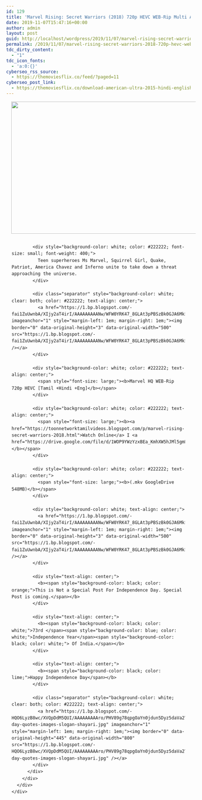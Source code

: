 ```yaml
---
id: 129
title: 'Marvel Rising: Secret Warriors (2018) 720p HEVC WEB-Rip Multi Audio [Tamil +Hindi +Eng] x264 550MB ESub'
date: 2019-11-07T15:47:16+00:00
author: admin
layout: post
guid: http://localhost/wordpress/2019/11/07/marvel-rising-secret-warriors-2018-720p-hevc-web-rip-multi-audio-tamil-hindi-eng-x264-550mb-esub/
permalink: /2019/11/07/marvel-rising-secret-warriors-2018-720p-hevc-web-rip-multi-audio-tamil-hindi-eng-x264-550mb-esub/
tdc_dirty_content:
  - "1"
tdc_icon_fonts:
  - 'a:0:{}'
cyberseo_rss_source:
  - https://themoviesflix.co/feed/?paged=11
cyberseo_post_link:
  - https://themoviesflix.co/download-american-ultra-2015-hindi-english-480p-720p-1080p/
---
```

<div dir="ltr" style="text-align: left;" trbidi="on">
  <div class="separator" style="clear: both; text-align: center;">
    <a href="https://1.bp.blogspot.com/-JMGw_jM8Ick/XVQnWhSPFaI/AAAAAAAAArc/2GS9H522IQgx3HQGKFGjKcL8YEcg9xiHgCLcBGAs/s1600/richbanner-marvelrising_14c8047a.webp" imageanchor="1" style="margin-left: 1em; margin-right: 1em;"><img loading="lazy" border="0" data-original-height="900" data-original-width="1600" height="360" src="https://1.bp.blogspot.com/-JMGw_jM8Ick/XVQnWhSPFaI/AAAAAAAAArc/2GS9H522IQgx3HQGKFGjKcL8YEcg9xiHgCLcBGAs/s640/richbanner-marvelrising_14c8047a.webp" width="640" /></a>
  </div>
  
  <div class="mod" data-hveid="CA0QAA" data-md="50" data-ved="2ahUKEwjEjOCw1YLkAhUG63MBHZy4DewQkCkwJnoECA0QAA" lang="en-IN" style="border-radius: 8px; clear: none; font-family: arial, sans-serif; font-style: normal; letter-spacing: normal; line-height: 1.54; padding-left: 15px; padding-right: 15px; padding-top: 0px; text-align: left; text-indent: 0px; text-transform: none; white-space: normal; word-spacing: 0px;">
    <div class="PZPZlf hb8SAc kno-fb-ctx" data-attrid="description" data-hveid="CA0QAQ" data-ved="2ahUKEwjEjOCw1YLkAhUG63MBHZy4DewQziAoADAmegQIDRAB" style="margin: 13px 0px; overflow: hidden;">
      <div class="r-ija_iM10TDw8" jsl="$t t-oF0h478wPRI;$x 0;">
        <div class="kno-rdesc r-ipp2YuWtkOVQ" data-rtid="ipp2YuWtkOVQ" jsaction="sngtp:r.Eddvt4h-GI8;tp_btn:r.Eddvt4h-GI8" jsl="$t t-JgTEvN6zUII;$x 0;">
          <div>
            <h3 class="bNg8Rb" style="background-color: white; clip: rect(1px, 1px, 1px, 1px); color: #222222; font-size: medium; font-weight: normal; height: 1px; margin: 0px; overflow: hidden; padding: 0px; position: absolute; white-space: nowrap; width: 1px; z-index: -1000;">
              Description
            </h3>
            
            <div style="background-color: white; color: #222222; font-size: small; font-weight: 400;">
              Teen superheroes Ms Marvel, Squirrel Girl, Quake, Patriot, America Chavez and Inferno unite to take down a threat approaching the universe.
            </div>
            
            <div class="separator" style="background-color: white; clear: both; color: #222222; text-align: center;">
              <a href="https://1.bp.blogspot.com/-fai1ZuUwnbA/XIjy2aT4irI/AAAAAAAAANw/WFW0YRK47_8GLAt3pPBSzBk0GJA6Mk5fgCPcBGAYYCw/s1600/torrborder.gif" imageanchor="1" style="margin-left: 1em; margin-right: 1em;"><img border="0" data-original-height="3" data-original-width="500" src="https://1.bp.blogspot.com/-fai1ZuUwnbA/XIjy2aT4irI/AAAAAAAAANw/WFW0YRK47_8GLAt3pPBSzBk0GJA6Mk5fgCPcBGAYYCw/s1600/torrborder.gif" /></a>
            </div>
            
            <div style="background-color: white; color: #222222; text-align: center;">
              <span style="font-size: large;"><b>Marvel HQ WEB-Rip 720p HEVC [Tamil +Hindi +Eng]</b></span>
            </div>
            
            <div style="background-color: white; color: #222222; text-align: center;">
              <span style="font-size: large;"><b><a href="https://toonnetworktamilvideos.blogspot.com/p/marvel-rising-secret-warriors-2018.html">Watch Online</a> I <a href="https://drive.google.com/file/d/1WOP9YWzYzxBEa_KmhXW5hJMl5gmK7dT3/view">Download</a></b></span>
            </div>
            
            <div style="background-color: white; color: #222222; text-align: center;">
              <span style="font-size: large;"><b>(.mkv GoogleDrive 548MB)</b></span>
            </div>
            
            <div style="background-color: white; text-align: center;">
              <a href="https://1.bp.blogspot.com/-fai1ZuUwnbA/XIjy2aT4irI/AAAAAAAAANw/WFW0YRK47_8GLAt3pPBSzBk0GJA6Mk5fgCPcBGAYYCw/s1600/torrborder.gif" imageanchor="1" style="margin-left: 1em; margin-right: 1em;"><img border="0" data-original-height="3" data-original-width="500" src="https://1.bp.blogspot.com/-fai1ZuUwnbA/XIjy2aT4irI/AAAAAAAAANw/WFW0YRK47_8GLAt3pPBSzBk0GJA6Mk5fgCPcBGAYYCw/s1600/torrborder.gif" /></a>
            </div>
            
            <div style="text-align: center;">
              <b><span style="background-color: black; color: orange;">This is Not a Special Post For Independence Day. Special Post is coming.</span></b>
            </div>
            
            <div style="text-align: center;">
              <b><span style="background-color: black; color: white;">73rd </span><span style="background-color: blue; color: white;">Independence Year</span><span style="background-color: black; color: white;"> Of India.</span></b>
            </div>
            
            <div style="text-align: center;">
              <b><span style="background-color: black; color: lime;">Happy Independence Day</span></b>
            </div>
            
            <div class="separator" style="background-color: white; clear: both; color: #222222; text-align: center;">
              <a href="https://1.bp.blogspot.com/-HQO6LyzB8wc/XVQpDdM5QUI/AAAAAAAAAro/PHV89g78qpgOaYn0jdun5Dyz5daVa2TNACLcBGAs/s1600/independence-day-quotes-images-slogan-shayari.jpg" imageanchor="1" style="margin-left: 1em; margin-right: 1em;"><img border="0" data-original-height="445" data-original-width="800" src="https://1.bp.blogspot.com/-HQO6LyzB8wc/XVQpDdM5QUI/AAAAAAAAAro/PHV89g78qpgOaYn0jdun5Dyz5daVa2TNACLcBGAs/s1600/independence-day-quotes-images-slogan-shayari.jpg" /></a>
            </div>
          </div>
        </div>
      </div>
    </div>
  </div>
</div>